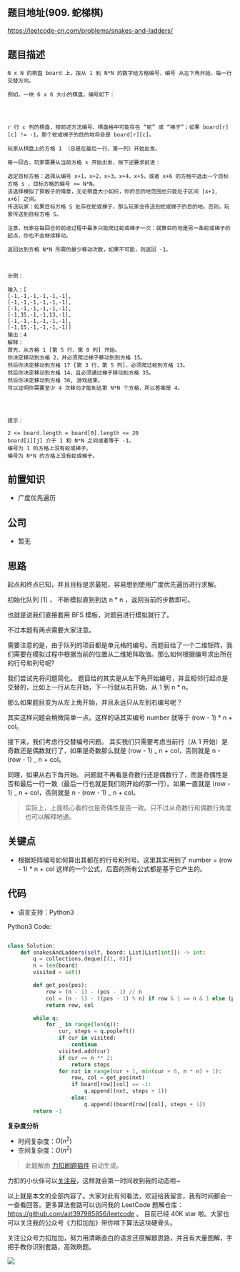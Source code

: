 ## 题目地址(909. 蛇梯棋)

https://leetcode-cn.com/problems/snakes-and-ladders/

## 题目描述

```
N x N 的棋盘 board 上，按从 1 到 N*N 的数字给方格编号，编号 从左下角开始，每一行交替方向。

例如，一块 6 x 6 大小的棋盘，编号如下：




r 行 c 列的棋盘，按前述方法编号，棋盘格中可能存在 “蛇” 或 “梯子”；如果 board[r][c] != -1，那个蛇或梯子的目的地将会是 board[r][c]。

玩家从棋盘上的方格 1 （总是在最后一行、第一列）开始出发。

每一回合，玩家需要从当前方格 x 开始出发，按下述要求前进：

选定目标方格：选择从编号 x+1，x+2，x+3，x+4，x+5，或者 x+6 的方格中选出一个目标方格 s ，目标方格的编号 <= N*N。
该选择模拟了掷骰子的情景，无论棋盘大小如何，你的目的地范围也只能处于区间 [x+1, x+6] 之间。
传送玩家：如果目标方格 S 处存在蛇或梯子，那么玩家会传送到蛇或梯子的目的地。否则，玩家传送到目标方格 S。 

注意，玩家在每回合的前进过程中最多只能爬过蛇或梯子一次：就算目的地是另一条蛇或梯子的起点，你也不会继续移动。

返回达到方格 N*N 所需的最少移动次数，如果不可能，则返回 -1。

 

示例：

输入：[
[-1,-1,-1,-1,-1,-1],
[-1,-1,-1,-1,-1,-1],
[-1,-1,-1,-1,-1,-1],
[-1,35,-1,-1,13,-1],
[-1,-1,-1,-1,-1,-1],
[-1,15,-1,-1,-1,-1]]
输出：4
解释：
首先，从方格 1 [第 5 行，第 0 列] 开始。
你决定移动到方格 2，并必须爬过梯子移动到到方格 15。
然后你决定移动到方格 17 [第 3 行，第 5 列]，必须爬过蛇到方格 13。
然后你决定移动到方格 14，且必须通过梯子移动到方格 35。
然后你决定移动到方格 36, 游戏结束。
可以证明你需要至少 4 次移动才能到达第 N*N 个方格，所以答案是 4。


 

提示：

2 <= board.length = board[0].length <= 20
board[i][j] 介于 1 和 N*N 之间或者等于 -1。
编号为 1 的方格上没有蛇或梯子。
编号为 N*N 的方格上没有蛇或梯子。
```

## 前置知识

- 广度优先遍历

## 公司

- 暂无

## 思路

起点和终点已知，并且目标是求最短，容易想到使用广度优先遍历进行求解。

初始化队列 [1] ， 不断模拟直到到达 n \* n ，返回当前的步数即可。

也就是说我们直接套用 BFS 模板，对题目进行模拟就行了。

不过本题有两点需要大家注意。

需要注意的是，由于队列的项目都是单元格的编号。而题目给了一个二维矩阵，我们需要在模拟过程中根据当前的位置从二维矩阵取值。那么如何根据编号求出所在的行号和列号呢?

我们尝试先将问题简化。 题目给的其实是从左下角开始编号，并且相邻行起点是交替的，比如上一行从左开始，下一行就从右开始，从 1 到 n \* n。

那么如果题目变为从左上角开始，并且永远只从左到右编号呢？

其实这样问题会稍微简单一点。这样的话其实编号 number 就等于 (row - 1) \* n + col。

接下来，我们考虑行交替编号问题。 其实我们只需要考虑当前行（从 1 开始）是奇数还是偶数就行了，如果是奇数那么就是 (row - 1) _ n + col，否则就是 n - (row - 1) _ n + col。

同理，如果从右下角开始。 问题就不再看是奇数行还是偶数行了，而是奇偶性是否和最后一行一致（最后一行也就是我们刚开始的那一行）。如果一直就是 (row - 1) _ n + col，否则就是 n - (row - 1) _ n + col。

> 实际上，上面核心看的也是奇偶性是否一致。只不过从奇数行和偶数行角度也可以解释地通。

## 关键点

- 根据矩阵编号如何算出其都在的行号和列号。这里其实用到了 number = (row - 1) \* n + col 这样的一个公式，后面的所有公式都是基于它产生的。

## 代码

- 语言支持：Python3

Python3 Code:

```python

class Solution:
    def snakesAndLadders(self, board: List[List[int]]) -> int:
        q = collections.deque([(1, 0)])
        n = len(board)
        visited = set()

        def get_pos(pos):
            row = (n - 1) - (pos - 1) // n
            col = (n - 1) - ((pos - 1) % n) if row & 1 == n & 1 else (pos - 1) % n
            return row, col

        while q:
            for _ in range(len(q)):
                cur, steps = q.popleft()
                if cur in visited:
                    continue
                visited.add(cur)
                if cur == n ** 2:
                    return steps
                for nxt in range(cur + 1, min(cur + 6, n * n) + 1):
                    row, col = get_pos(nxt)
                    if board[row][col] == -1:
                        q.append((nxt, steps + 1))
                    else:
                        q.append((board[row][col], steps + 1))
        return -1

```

**复杂度分析**

- 时间复杂度：$O(n^2)$
- 空间复杂度：$O(n^2)$

> 此题解由 [力扣刷题插件](https://leetcode-pp.github.io/leetcode-cheat/?tab=solution-template) 自动生成。

力扣的小伙伴可以[关注我](https://leetcode-cn.com/u/fe-lucifer/)，这样就会第一时间收到我的动态啦~

以上就是本文的全部内容了。大家对此有何看法，欢迎给我留言，我有时间都会一一查看回答。更多算法套路可以访问我的 LeetCode 题解仓库：https://github.com/azl397985856/leetcode 。 目前已经 40K star 啦。大家也可以关注我的公众号《力扣加加》带你啃下算法这块硬骨头。

关注公众号力扣加加，努力用清晰直白的语言还原解题思路，并且有大量图解，手把手教你识别套路，高效刷题。

![](https://p.ipic.vip/bg9q5n.jpg)
